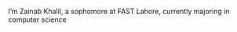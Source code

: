I’m Zainab Khalil, a sophomore at FAST Lahore, currently majoring in computer science 


<!---
zk19604/zk19604 is a ✨ special ✨ repository because its `README.md` (this file) appears on your GitHub profile.
You can click the Preview link to take a look at your changes.
--->
